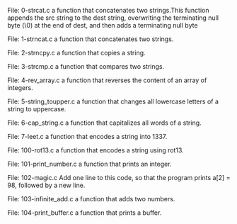 File: 0-strcat.c a function that concatenates two strings.This function appends the src string to the dest string, overwriting the terminating null byte (\0) at the end of dest, and then adds a terminating null byte

File: 1-strncat.c a function that concatenates two strings.

File: 2-strncpy.c a function that copies a string.

File: 3-strcmp.c a function that compares two strings.

File: 4-rev_array.c a function that reverses the content of an array of integers.

File: 5-string_toupper.c a function that changes all lowercase letters of a string to uppercase.

File: 6-cap_string.c a function that capitalizes all words of a string.

File: 7-leet.c a function that encodes a string into 1337.

File: 100-rot13.c a function that encodes a string using rot13.

File: 101-print_number.c a function that prints an integer.

File: 102-magic.c Add one line to this code, so that the program prints a[2] = 98, followed by a new line.

File: 103-infinite_add.c a function that adds two numbers.

File: 104-print_buffer.c a function that prints a buffer.
